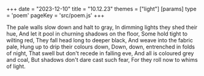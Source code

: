 +++
date = "2023-12-10"
title = "10.12.23"
themes = ["light"]
[params]
  type = 'poem'
  pageKey = 'src/poem.js'
+++

The pale walls slow down and halt to gray,
In dimming lights they shed their hue,
And let it pool in churning shadows on the floor,
Some hold tight to wilting red,
They fall head long to deeper black,
And weave into the fabric pale,
Hung up to drip their colours down,
Down, down, entrenched in folds of night,
That swell but don't recede in falling eve,
And all is coloured grey and coal,
But shadows don't dare cast such fear,
For they roll now to whims of light.
